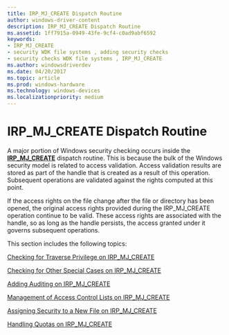```yaml
---
title: IRP_MJ_CREATE Dispatch Routine
author: windows-driver-content
description: IRP_MJ_CREATE Dispatch Routine
ms.assetid: 1ff7915a-0949-43fe-9cf4-c0ad9abf6592
keywords:
- IRP_MJ_CREATE
- security WDK file systems , adding security checks
- security checks WDK file systems , IRP_MJ_CREATE
ms.author: windowsdriverdev
ms.date: 04/20/2017
ms.topic: article
ms.prod: windows-hardware
ms.technology: windows-devices
ms.localizationpriority: medium
---
```


# IRP\_MJ\_CREATE Dispatch Routine


A major portion of Windows security checking occurs inside the [**IRP\_MJ\_CREATE**](https://msdn.microsoft.com/library/windows/hardware/ff548630) dispatch routine. This is because the bulk of the Windows security model is related to access validation. Access validation results are stored as part of the handle that is created as a result of this operation. Subsequent operations are validated against the rights computed at this point.

If the access rights on the file change after the file or directory has been opened, the original access rights provided during the IRP\_MJ\_CREATE operation continue to be valid. These access rights are associated with the handle, so as long as the handle persists, the access granted under it governs subsequent operations.

This section includes the following topics:

[Checking for Traverse Privilege on IRP\_MJ\_CREATE](checking-for-traverse-privilege-on-irp-mj-create.md)

[Checking for Other Special Cases on IRP\_MJ\_CREATE](checking-for-other-special-cases--on-irp-mj-create.md)

[Adding Auditing on IRP\_MJ\_CREATE](adding-auditing-on-irp-mj-create.md)

[Management of Access Control Lists on IRP\_MJ\_CREATE](management-of-access-control-lists-on-irp-mj-create.md)

[Assigning Security to a New File on IRP\_MJ\_CREATE](assigning-security-to-a-new-file-on-irp-mj-create.md)

[Handling Quotas on IRP\_MJ\_CREATE](handling-quotas-on-irp-mj-create.md)

 

 




